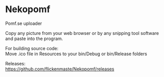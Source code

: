 # Nekopomf
Pomf.se uploader  

Copy any picture from your web browser or by any snipping tool software and paste into the program.  
  
For building source code:  
Move .ico file in Resources to your bin/Debug or bin/Release folders  

Releases:  
https://github.com/flickenmaste/Nekopomf/releases
